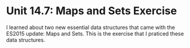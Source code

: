 # Unit 14.7: Maps and Sets Exercise

I learned about two new essential data structures that came with the ES2015 update: Maps and Sets. This is the exercise that I praticed these data structures.